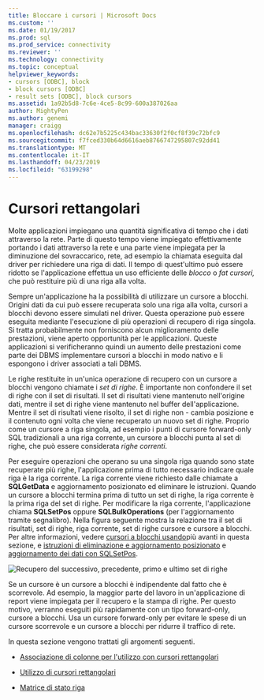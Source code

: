 ```yaml
---
title: Bloccare i cursori | Microsoft Docs
ms.custom: ''
ms.date: 01/19/2017
ms.prod: sql
ms.prod_service: connectivity
ms.reviewer: ''
ms.technology: connectivity
ms.topic: conceptual
helpviewer_keywords:
- cursors [ODBC], block
- block cursors [ODBC]
- result sets [ODBC], block cursors
ms.assetid: 1a92b5d8-7c6e-4ce5-8c99-600a387026aa
author: MightyPen
ms.author: genemi
manager: craigg
ms.openlocfilehash: dc62e7b5225c434bac33630f2f0cf8f39c72bfc9
ms.sourcegitcommit: f7fced330b64d6616aeb8766747295807c92dd41
ms.translationtype: MT
ms.contentlocale: it-IT
ms.lasthandoff: 04/23/2019
ms.locfileid: "63199298"
---
```

# <a name="block-cursors"></a>Cursori rettangolari
Molte applicazioni impiegano una quantità significativa di tempo che i dati attraverso la rete. Parte di questo tempo viene impiegato effettivamente portando i dati attraverso la rete e una parte viene impiegata per la diminuzione del sovraccarico, rete, ad esempio la chiamata eseguita dal driver per richiedere una riga di dati. Il tempo di quest'ultimo può essere ridotto se l'applicazione effettua un uso efficiente delle *blocco* o *fat* *cursori,* che può restituire più di una riga alla volta.  
  
 Sempre un'applicazione ha la possibilità di utilizzare un cursore a blocchi. Origini dati da cui può essere recuperata solo una riga alla volta, cursori a blocchi devono essere simulati nel driver. Questa operazione può essere eseguita mediante l'esecuzione di più operazioni di recupero di riga singola. Si tratta probabilmente non forniscono alcun miglioramento delle prestazioni, viene aperto opportunità per le applicazioni. Queste applicazioni si verificheranno quindi un aumento delle prestazioni come parte dei DBMS implementare cursori a blocchi in modo nativo e li espongono i driver associati a tali DBMS.  
  
 Le righe restituite in un'unica operazione di recupero con un cursore a blocchi vengono chiamate i *set di righe*. È importante non confondere il set di righe con il set di risultati. Il set di risultati viene mantenuto nell'origine dati, mentre il set di righe viene mantenuto nel buffer dell'applicazione. Mentre il set di risultati viene risolto, il set di righe non - cambia posizione e il contenuto ogni volta che viene recuperato un nuovo set di righe. Proprio come un cursore a riga singola, ad esempio i punti di cursore forward-only SQL tradizionali a una riga corrente, un cursore a blocchi punta al set di righe, che può essere considerata *righe correnti*.  
  
 Per eseguire operazioni che operano su una singola riga quando sono state recuperate più righe, l'applicazione prima di tutto necessario indicare quale riga è la riga corrente. La riga corrente viene richiesto dalle chiamate a **SQLGetData** e aggiornamento posizionato ed eliminare le istruzioni. Quando un cursore a blocchi termina prima di tutto un set di righe, la riga corrente è la prima riga del set di righe. Per modificare la riga corrente, l'applicazione chiama **SQLSetPos** oppure **SQLBulkOperations** (per l'aggiornamento tramite segnalibro). Nella figura seguente mostra la relazione tra il set di risultati, set di righe, riga corrente, set di righe cursore e cursore a blocchi. Per altre informazioni, vedere [cursori a blocchi usando](../../../odbc/reference/develop-app/using-block-cursors.md)più avanti in questa sezione, e [istruzioni di eliminazione e aggiornamento posizionato](../../../odbc/reference/develop-app/positioned-update-and-delete-statements.md) e [aggiornamento dei dati con SQLSetPos](../../../odbc/reference/develop-app/updating-data-with-sqlsetpos.md).  
  
 ![Recupero del successivo, precedente, primo e ultimo set di righe](../../../odbc/reference/develop-app/media/pr20_2.gif "pr20_2")  
  
 Se un cursore è un cursore a blocchi è indipendente dal fatto che è scorrevole. Ad esempio, la maggior parte del lavoro in un'applicazione di report viene impiegata per il recupero e la stampa di righe. Per questo motivo, verranno eseguiti più rapidamente con un tipo forward-only, cursore a blocchi. Usa un cursore forward-only per evitare le spese di un cursore scorrevole e un cursore a blocchi per ridurre il traffico di rete.  
  
 In questa sezione vengono trattati gli argomenti seguenti.  
  
-   [Associazione di colonne per l'utilizzo con cursori rettangolari](../../../odbc/reference/develop-app/binding-columns-for-use-with-block-cursors.md)  
  
-   [Utilizzo di cursori rettangolari](../../../odbc/reference/develop-app/using-block-cursors.md)  
  
-   [Matrice di stato riga](../../../odbc/reference/develop-app/row-status-array.md)
